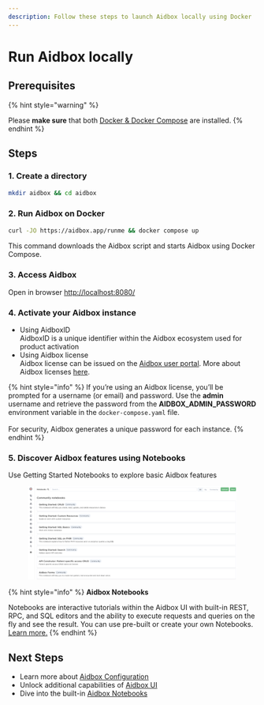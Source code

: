 ```yaml
---
description: Follow these steps to launch Aidbox locally using Docker
---
```


# Run Aidbox locally

## Prerequisites

{% hint style="warning" %}
<img src="../.gitbook/assets/docker.png" alt="" data-size="original">

Please **make sure** that both [Docker & Docker Compose](https://docs.docker.com/engine/install/) are installed.
{% endhint %}

## Steps

### 1. Create a directory

```sh
mkdir aidbox && cd aidbox
```

### 2. **Run Aidbox on Docker**

```bash
curl -JO https://aidbox.app/runme && docker compose up
```

This command downloads the Aidbox script and starts Aidbox using Docker Compose.

### 3. Access Aidbox

Open in browser [http://localhost:8080/](http://localhost:8080)

### 4. Activate your Aidbox instance

* Using AidboxID\
  AidboxID is a unique identifier within the Aidbox ecosystem used for product activation
* Using Aidbox license\
  Aidbox license can be issued on the [Aidbox user portal](https://aidbox.app/). More about Aidbox licenses [here](../overview/aidbox-user-portal/licenses.md).&#x20;

{% hint style="info" %}
If you’re using an Aidbox license, you’ll be prompted for a username (or email) and password. Use the **admin** username and retrieve the password from the **AIDBOX\_ADMIN\_PASSWORD** environment variable in the `docker-compose.yaml` file.\
\
For security, Aidbox generates a unique password for each instance.
{% endhint %}

### 5. **Discover Aidbox features using Notebooks**

Use Getting Started Notebooks to explore basic Aidbox features&#x20;

<figure><img src="../.gitbook/assets/Screenshot 2024-05-30 at 20.23.23.png" alt="Aidbox UI: notebooks"><figcaption></figcaption></figure>

{% hint style="info" %}
**Aidbox Notebooks**

Notebooks are interactive tutorials within the Aidbox UI with built-in REST, RPC, and SQL editors and the ability to execute requests and queries on the fly and see the result. You can use pre-built or create your own Notebooks. [Learn more.](../overview/aidbox-ui/notebooks.md)
{% endhint %}

## Next Steps

* Learn more about [Aidbox Configuration](../deprecated/deprecated/zen-related/aidbox-zen-lang-project/)
* Unlock additional capabilities of [Aidbox UI](../overview/aidbox-ui/)
* Dive into the built-in [Aidbox Notebooks](../overview/aidbox-ui/notebooks.md)
